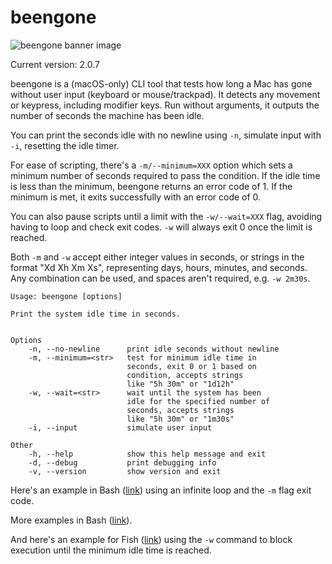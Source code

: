 # beengone

<!--README--><!--GITHUB-->
![beengone banner image](https://cdn3.brettterpstra.com/uploads/2024/12/beengone-header-rb.webp)<!--END GITHUB-->
<!--JEKYLL{% img aligncenter 800 220 /uploads/2024/12/beengone-header-rb.jpg "beengone banner image" %}-->

Current version: <!--VER-->2.0.7<!--END VER-->

beengone is a (macOS-only) CLI tool that tests how long a
Mac has gone without user input (keyboard or
mouse/trackpad). It detects any movement or keypress,
including modifier keys. Run without arguments, it outputs
the number of seconds the machine has been idle.

You can print the seconds idle with no newline using `-n`,
simulate input with `-i`, resetting the idle timer.

For ease of scripting, there's a `-m/--minimum=XXX` option
which sets a minimum number of seconds required to pass the
condition. If the idle time is less than the minimum,
beengone returns an error code of 1. If the minimum is met,
it exits successfully with an error code of 0.

You can also pause scripts until a limit with the
`-w/--wait=XXX` flag, avoiding having to loop and check exit
codes. `-w` will always exit 0 once the limit is reached.

Both `-m` and `-w` accept either integer values in seconds,
or strings in the format "Xd Xh Xm Xs", representing days,
hours, minutes, and seconds. Any combination can be used,
and spaces aren't required, e.g. `-w 2m30s`.

```console
Usage: beengone [options]

Print the system idle time in seconds.


Options
    -n, --no-newline      print idle seconds without newline
    -m, --minimum=<str>   test for minimum idle time in
                          seconds, exit 0 or 1 based on
                          condition, accepts strings
                          like "5h 30m" or "1d12h"
    -w, --wait=<str>      wait until the system has been
                          idle for the specified number of
                          seconds, accepts strings
                          like "5h 30m" or "1m30s"
    -i, --input           simulate user input

Other
    -h, --help            show this help message and exit
    -d, --debug           print debugging info
    -v, --version         show version and exit
```

Here's an example in Bash ([link](https://gist.github.com/ttscoff/57c9c73ac665f2074f649ff1fa205330)) using an infinite loop and the `-m`
flag exit code.

<!--JEKYLL{% gist 57c9c73ac665f2074f649ff1fa205330 %}-->

More examples in Bash ([link](https://gist.github.com/ttscoff/150950e0f7191c73cde0780321c7b589)).

<!--JEKYLL{% gist 150950e0f7191c73cde0780321c7b589 %}-->

And here's an example for Fish
([link](https://gist.github.com/ttscoff/8079c8776e8f5e1f32610ba5c4992a6c))
using the `-w` command to block execution until the minimum
idle time is reached.

<!--JEKYLL{% gist 8079c8776e8f5e1f32610ba5c4992a6c %}-->

<!--END README-->

